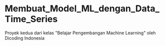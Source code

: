 # Membuat_Model_ML_dengan_Data_Time_Series
Proyek kedua dari kelas "Belajar Pengembangan Machine Learning" oleh Dicoding Indonesia
